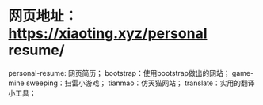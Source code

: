 # 网页地址：https://xiaoting.xyz/personal resume/
personal-resume: 网页简历；
bootstrap：使用bootstrap做出的网站；
game-mine sweeping：扫雷小游戏；
tianmao：仿天猫网站；
translate：实用的翻译小工具；
